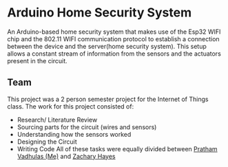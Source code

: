 # Arduino Home Security System
An Arduino-based home security system that makes use of the Esp32 WIFI chip and the 802.11 WIFI communication protocol to establish a connection between the device and the 
server(home security system). This setup allows a constant stream of information from the sensors and the actuators present in the circuit.

## Team
This project was a 2 person semester project for the Internet of Things class. The work for this project consisted of:
- Research/ Literature Review
- Sourcing parts for the circuit (wires and sensors)
- Understanding how the sensors worked
- Designing the Circuit
- Writing Code
All of these tasks were equally divided between [Pratham Vadhulas (Me)](https://www.linkedin.com/in/pratham-vadhulas/) and [Zachary Hayes](https://www.linkedin.com/in/zacharyhayes02/)
